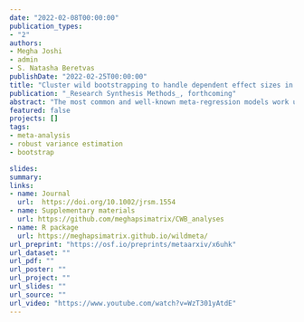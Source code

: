 ```yaml
---
date: "2022-02-08T00:00:00"
publication_types:
- "2"
authors:
- Megha Joshi
- admin
- S. Natasha Beretvas
publishDate: "2022-02-25T00:00:00"
title: "Cluster wild bootstrapping to handle dependent effect sizes in meta-analysis with a small number of studies"
publication: "_Research Synthesis Methods_, forthcoming"
abstract: "The most common and well-known meta-regression models work under the assumption that there is only one effect size estimate per study and that the estimates are independent. However, meta-analytic reviews of social science research often include multiple effect size estimates per primary study, leading to dependence in the estimates. Some meta-analyses also include multiple studies conducted by the same lab or investigator, creating another potential source of dependence. An increasingly popular method to handle dependence is robust variance estimation (RVE), but this method can result in inflated Type I error rates when the number of studies is small. Small-sample correction methods for RVE have been shown to control Type I error rates adequately but may be overly conservative, especially for tests of multiple-contrast hypotheses. We evaluated an alternative method for handling dependence, cluster wild bootstrapping, which has been examined in the econometrics literature but not in the context of meta-analysis. Results from two simulation studies indicate that cluster wild bootstrapping maintains adequate Type I error rates and provides more power than extant small sample correction methods, particularly for multiple-contrast hypothesis tests. We recommend using cluster wild bootstrapping to conduct hypothesis tests for meta-analyses with a small number of studies. We have also created an R package that implements such tests."
featured: false
projects: []
tags: 
- meta-analysis
- robust variance estimation
- bootstrap

slides: 
summary: 
links:
- name: Journal
  url:  https://doi.org/10.1002/jrsm.1554
- name: Supplementary materials
  url: https://github.com/meghapsimatrix/CWB_analyses
- name: R package
  url: https://meghapsimatrix.github.io/wildmeta/
url_preprint: "https://osf.io/preprints/metaarxiv/x6uhk"
url_dataset: ""
url_pdf: ""
url_poster: ""
url_project: ""
url_slides: ""
url_source: ""
url_video: "https://www.youtube.com/watch?v=WzT301yAtdE"
---
```

